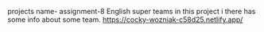 projects name- assignment-8
English super teams
in this project i there has some info about some team.
https://cocky-wozniak-c58d25.netlify.app/